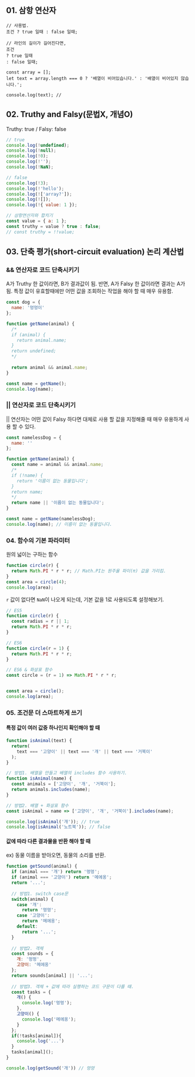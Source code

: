 ## 01. 삼항 연산자

``` JS
// 사용법.
조건 ? true 일때 : false 일때;

// 라인의 길이가 길어진다면,
조건
? true 일때 
: false 일때;

```
``` JS
const array = [];
let text = array.length === 0 ? '배열이 비어있습니다.' : '배열이 비어있지 않습니다.';

console.log(text); // 

```

## 02. Truthy and Falsy(문법X, 개념O)
Truthy: true / Falsy: false

``` js
// true
console.log(!undefined);
console.log(!null);
console.log(!0);
console.log(!'');
console.log(!NaN);

// false
console.log(!3);
console.log(!'hello');
console.log(!['array?']);
console.log(![]);
console.log(!{ value: 1 });
```

``` js
// 삼항연산자와 합치기
const value = { a: 1 };
const truthy = value ? true : false;
// const truthy = !!value;
```

## 03. 단축 평가(short-circuit evaluation) 논리 계산법
### && 연산자로 코드 단축시키기
A가 Truthy 한 값이라면, B가 결과값이 됨.
반면, A가 Falsy 한 값이라면 결과는 A가 됨.
특정 값이 유효할때에만 어떤 값을 조회하는 작업을 해야 할 때 매우 유용함.
``` js
const dog = {
  name: '멍멍이'
};

function getName(animal) {
  /*
  if (animal) {
    return animal.name;
  }
  return undefined;
  */
  
  return animal && animal.name;
}

const name = getName();
console.log(name);
```

### || 연산자로 코드 단축시키기
|| 연산자는 어떤 값이 Falsy 하다면 대체로 사용 할 값을 지정해줄 때 매우 유용하게 사용 할 수 있다.
``` js
const namelessDog = {
  name: ''
};

function getName(animal) {
  const name = animal && animal.name;
  /*
  if (!name) {
    return '이름이 없는 동물입니다';
  }
  return name;
  */
  return name || '이름이 없는 동물입니다';
}

const name = getName(namelessDog);
console.log(name); // 이름이 없는 동물입니다.
```


### 04. 함수의 기본 파라미터
원의 넓이는 구하는 함수

``` js
function circle(r) {
  return Math.PI * r * r; // Math.PI는 원주율 파이(π) 값을 가리킴.
}
const area = circle(4);
console.log(area);
```
```r``` 값이 없다면 ```NaN```이 나오게 되는데, 기본 값을 1로 사용되도록 설정해보기.
``` js
// ES5
function circle(r) {
  const radius = r || 1;
  return Math.PI * r * r;
}

// ES6
function circle(r = 1) {
  return Math.PI * r * r;
}

// ES6 & 화살표 함수
const circle = (r = 1) => Math.PI * r * r;


const area = circle();
console.log(area);
```

### 05. 조건문 더 스마트하게 쓰기
#### 특정 값이 여러 값중 하나인지 확인해야 할 때
```js
function isAnimal(text) {
  return(
    text === '고양이' || text === '개' || text === '거북이'
  );
}

// 방법1. 배열을 만들고 배열의 includes 함수 사용하기.
function isAnimal(name) {
  const animals = ['고양이', '개', '거북이'];
  return animals.includes(name);
}

// 방법2. 배열 + 화살표 함수
const isAnimal = name => ['고양이', '개', '거북이'].includes(name);

console.log(isAnimal('개')); // true
console.log(isAnimal('노트북')); // false
```

#### 값에 따라 다른 결과물을 반환 해야 할 때
ex) 동물 이름을 받아오면, 동물의 소리를 반환.
``` js
function getSound(animal) {
  if (animal === '개') return '멍멍';
  if (animal === '고양이') return '메에옹';
  return '...';
  
  // 방법1. switch case문
  switch(animal) {
    case '개':
      return '멍멍';
    case '고양이':
      return '메에옹';
    default:
      return '...';
  }
  
  // 방법2. 객체
  const sounds = {
    개: '멍멍',
    고양이: '메에옹'
  };
  return sounds[animal] || '...';
  
  // 방법3. 객체 + 값에 따라 실행하는 코드 구문이 다를 때.
  const tasks = {
    개() {
      console.log('멍멍');
    },
    고양이() {
      console.log('메에옹');
    }
  };
  if(!tasks[animal]){
    console.log('...')
  }
  tasks[animal]();
}

console.log(getSound('개')) // 멍멍
```
